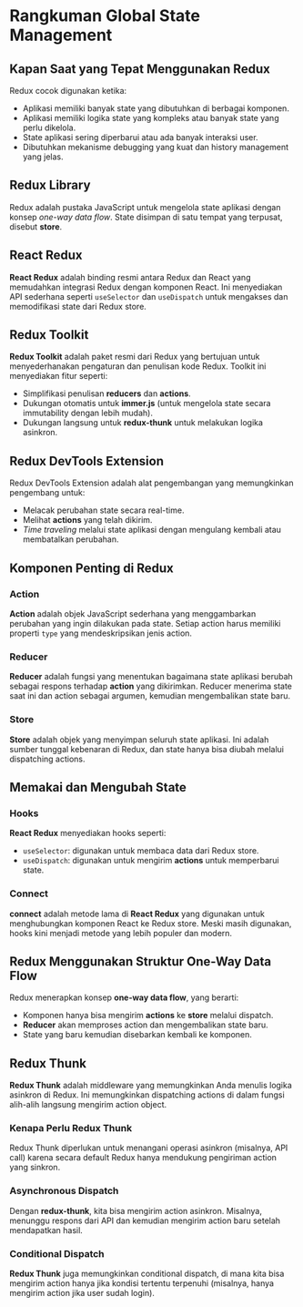 # Rangkuman Global State Management

## Kapan Saat yang Tepat Menggunakan Redux

Redux cocok digunakan ketika:

- Aplikasi memiliki banyak state yang dibutuhkan di berbagai komponen.
- Aplikasi memiliki logika state yang kompleks atau banyak state yang perlu dikelola.
- State aplikasi sering diperbarui atau ada banyak interaksi user.
- Dibutuhkan mekanisme debugging yang kuat dan history management yang jelas.

## Redux Library

Redux adalah pustaka JavaScript untuk mengelola state aplikasi dengan konsep _one-way data flow_. State disimpan di satu tempat yang terpusat, disebut **store**.

## React Redux

**React Redux** adalah binding resmi antara Redux dan React yang memudahkan integrasi Redux dengan komponen React. Ini menyediakan API sederhana seperti `useSelector` dan `useDispatch` untuk mengakses dan memodifikasi state dari Redux store.

## Redux Toolkit

**Redux Toolkit** adalah paket resmi dari Redux yang bertujuan untuk menyederhanakan pengaturan dan penulisan kode Redux. Toolkit ini menyediakan fitur seperti:

- Simplifikasi penulisan **reducers** dan **actions**.
- Dukungan otomatis untuk **immer.js** (untuk mengelola state secara immutability dengan lebih mudah).
- Dukungan langsung untuk **redux-thunk** untuk melakukan logika asinkron.

## Redux DevTools Extension

Redux DevTools Extension adalah alat pengembangan yang memungkinkan pengembang untuk:

- Melacak perubahan state secara real-time.
- Melihat **actions** yang telah dikirim.
- _Time traveling_ melalui state aplikasi dengan mengulang kembali atau membatalkan perubahan.

## Komponen Penting di Redux

### Action

**Action** adalah objek JavaScript sederhana yang menggambarkan perubahan yang ingin dilakukan pada state. Setiap action harus memiliki properti `type` yang mendeskripsikan jenis action.

### Reducer

**Reducer** adalah fungsi yang menentukan bagaimana state aplikasi berubah sebagai respons terhadap **action** yang dikirimkan. Reducer menerima state saat ini dan action sebagai argumen, kemudian mengembalikan state baru.

### Store

**Store** adalah objek yang menyimpan seluruh state aplikasi. Ini adalah sumber tunggal kebenaran di Redux, dan state hanya bisa diubah melalui dispatching actions.

## Memakai dan Mengubah State

### Hooks

**React Redux** menyediakan hooks seperti:

- `useSelector`: digunakan untuk membaca data dari Redux store.
- `useDispatch`: digunakan untuk mengirim **actions** untuk memperbarui state.

### Connect

**connect** adalah metode lama di **React Redux** yang digunakan untuk menghubungkan komponen React ke Redux store. Meski masih digunakan, hooks kini menjadi metode yang lebih populer dan modern.

## Redux Menggunakan Struktur One-Way Data Flow

Redux menerapkan konsep **one-way data flow**, yang berarti:

- Komponen hanya bisa mengirim **actions** ke **store** melalui dispatch.
- **Reducer** akan memproses action dan mengembalikan state baru.
- State yang baru kemudian disebarkan kembali ke komponen.

## Redux Thunk

**Redux Thunk** adalah middleware yang memungkinkan Anda menulis logika asinkron di Redux. Ini memungkinkan dispatching actions di dalam fungsi alih-alih langsung mengirim action object.

### Kenapa Perlu Redux Thunk

Redux Thunk diperlukan untuk menangani operasi asinkron (misalnya, API call) karena secara default Redux hanya mendukung pengiriman action yang sinkron.

### Asynchronous Dispatch

Dengan **redux-thunk**, kita bisa mengirim action asinkron. Misalnya, menunggu respons dari API dan kemudian mengirim action baru setelah mendapatkan hasil.

### Conditional Dispatch

**Redux Thunk** juga memungkinkan conditional dispatch, di mana kita bisa mengirim action hanya jika kondisi tertentu terpenuhi (misalnya, hanya mengirim action jika user sudah login).
